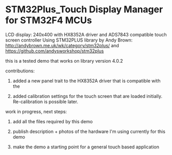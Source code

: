 # STM32Plus_Touch Display Manager for STM32F4 MCUs
LCD display: 240x400 with HX8352A driver and ADS7843 compatible touch screen controller
Using STM32PLUS library by Andy Brown: http://andybrown.me.uk/wk/category/stm32plus/ and https://github.com/andysworkshop/stm32plus

this is a tested demo that works on library version 4.0.2

contributions:

1. added a new panel trait to the HX8352A driver that is compatible with the 

2. added calibration settings for the touch screen that are loaded initially. Re-calibration is possible later.

work in progress, next steps:

1. add all the files required by this demo

2. publish description + photos of the hardware I'm using currently for this demo

3. make the demo a starting point for a general touch based application
